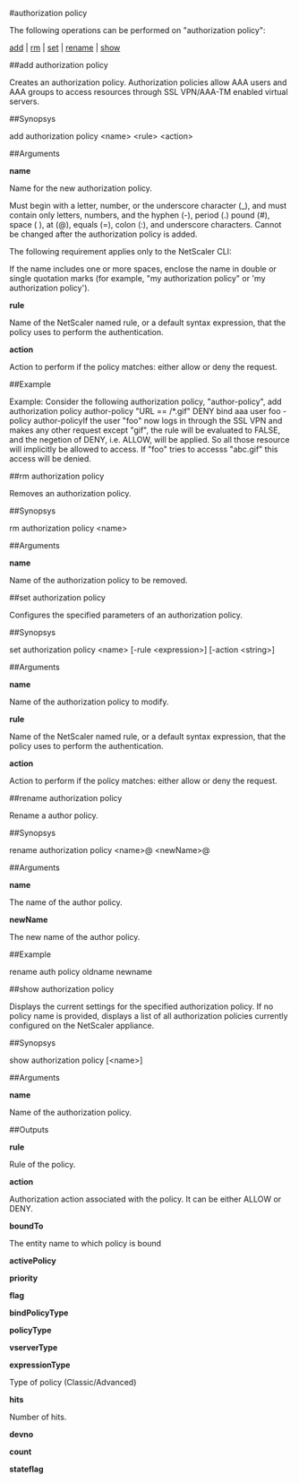 #authorization policy

The following operations can be performed on "authorization policy":


[add](#add-authorization-policy) | [rm](#rm-authorization-policy) | [set](#set-authorization-policy) | [rename](#rename-authorization-policy) | [show](#show-authorization-policy)

##add authorization policy

Creates an authorization policy. Authorization policies allow AAA users and AAA groups to access resources through SSL VPN/AAA-TM enabled virtual servers.


##Synopsys

add authorization policy &lt;name> &lt;rule> &lt;action>


##Arguments

<b>name</b>
Name for the new authorization policy. 
Must begin with a letter, number, or the underscore character (_), and must contain only letters, numbers, and the hyphen (-), period (.) pound (#), space ( ), at (@), equals (=), colon (:), and underscore characters. Cannot be changed after the authorization policy is added.
The following requirement applies only to the NetScaler CLI:
If the name includes one or more spaces, enclose the name in double or single quotation marks (for example, "my authorization policy" or 'my authorization policy').

<b>rule</b>
Name of the NetScaler named rule, or a default syntax expression, that the policy uses to perform the authentication.

<b>action</b>
Action to perform if the policy matches: either allow or deny the request.



##Example

Example: Consider the following authorization policy, "author-policy",	add authorization policy author-policy "URL == /*.gif" DENY	bind aaa user foo -policy author-policyIf the user "foo" now logs in through the SSL VPN and makes any other request except "gif", the rule will be evaluated to FALSE, and the negetion of DENY, i.e. ALLOW, will be applied. So all those resource will implicitly be allowed to access. If "foo" tries to accesss "abc.gif" this access will be denied.

##rm authorization policy

Removes an authorization policy.


##Synopsys

rm authorization policy &lt;name>


##Arguments

<b>name</b>
Name of the authorization policy to be removed.



##set authorization policy

Configures the specified parameters of an authorization policy.


##Synopsys

set authorization policy &lt;name> [-rule &lt;expression>] [-action &lt;string>]


##Arguments

<b>name</b>
Name of the authorization policy to modify.

<b>rule</b>
Name of the NetScaler named rule, or a default syntax expression, that the policy uses to perform the authentication.

<b>action</b>
Action to perform if the policy matches: either allow or deny the request.



##rename authorization policy

Rename a author policy.


##Synopsys

rename authorization policy &lt;name>@ &lt;newName>@


##Arguments

<b>name</b>
The name of the author policy.

<b>newName</b>
The new name of the author policy.



##Example

rename auth policy oldname newname

##show authorization policy

Displays the current settings for the specified authorization policy. If no policy name is provided, displays a list of all authorization policies currently configured on the NetScaler appliance.


##Synopsys

show authorization policy [&lt;name>]


##Arguments

<b>name</b>
Name of the authorization policy.



##Outputs

<b>rule</b>
Rule of the policy.

<b>action</b>
Authorization action associated with the policy. It can be either ALLOW or DENY.

<b>boundTo</b>
The entity name to which policy is bound

<b>activePolicy</b>

<b>priority</b>

<b>flag</b>

<b>bindPolicyType</b>

<b>policyType</b>

<b>vserverType</b>

<b>expressionType</b>
Type of policy (Classic/Advanced)

<b>hits</b>
Number of hits.

<b>devno</b>

<b>count</b>

<b>stateflag</b>



